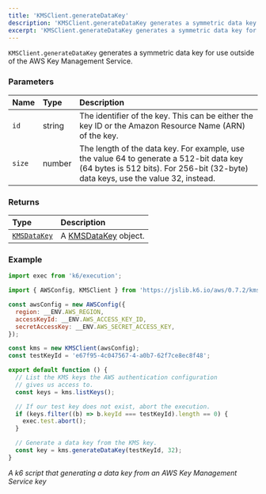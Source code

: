```yaml
---
title: 'KMSClient.generateDataKey'
description: 'KMSClient.generateDataKey generates a symmetric data key for use outside of the AWS Key Management Service'
excerpt: 'KMSClient.generateDataKey generates a symmetric data key for use outside of the AWS Key Management Service'
---
```


`KMSClient.generateDataKey` generates a symmetric data key for use outside of the AWS Key Management Service.

### Parameters

| Name | Type   | Description                                                                                                                                                                  |
| :--- | :----- | :--------------------------------------------------------------------------------------------------------------------------------------------------------------------------- |
| `id`   | string | The identifier of the key. This can be either the key ID or the Amazon Resource Name (ARN) of the key.                                                                       |
| `size` | number | The length of the data key. For example, use the value 64 to generate a 512-bit data key (64 bytes is 512 bits). For 256-bit (32-byte) data keys, use the value 32, instead. |

### Returns

| Type                                                         | Description                                                        |
| :----------------------------------------------------------- | :----------------------------------------------------------------- |
| [`KMSDataKey`](/javascript-api/jslib/aws/kmsclient/kmsdatakey) | A [KMSDataKey](/javascript-api/jslib/aws/kmsclient/kmskey) object. |

### Example

<CodeGroup labels={[]}>

```javascript
import exec from 'k6/execution';

import { AWSConfig, KMSClient } from 'https://jslib.k6.io/aws/0.7.2/kms.js';

const awsConfig = new AWSConfig({
  region: __ENV.AWS_REGION,
  accessKeyId: __ENV.AWS_ACCESS_KEY_ID,
  secretAccessKey: __ENV.AWS_SECRET_ACCESS_KEY,
});

const kms = new KMSClient(awsConfig);
const testKeyId = 'e67f95-4c047567-4-a0b7-62f7ce8ec8f48';

export default function () {
  // List the KMS keys the AWS authentication configuration
  // gives us access to.
  const keys = kms.listKeys();

  // If our test key does not exist, abort the execution.
  if (keys.filter((b) => b.keyId === testKeyId).length == 0) {
    exec.test.abort();
  }

  // Generate a data key from the KMS key.
  const key = kms.generateDataKey(testKeyId, 32);
}
```

_A k6 script that generating a data key from an AWS Key Management Service key_

</CodeGroup>


